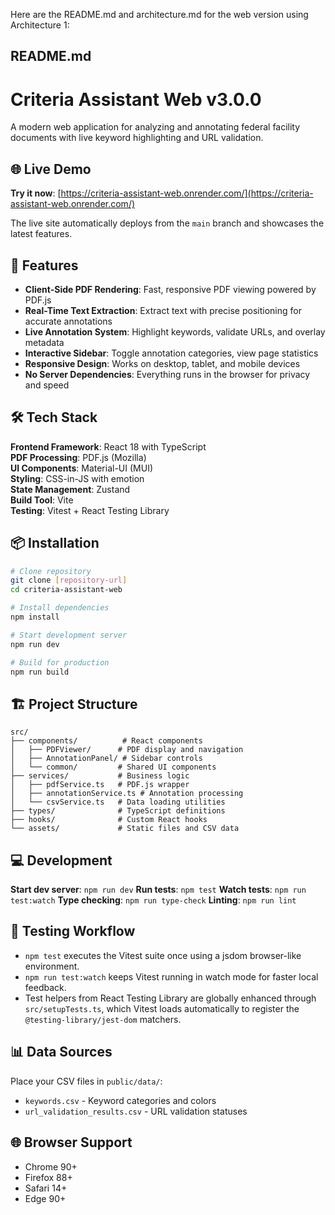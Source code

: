 Here are the README.md and architecture.md for the web version using Architecture 1:

## README.md

# Criteria Assistant Web v3.0.0

A modern web application for analyzing and annotating federal facility documents with live keyword highlighting and URL validation.

## 🌐 Live Demo

**Try it now**: [https://criteria-assistant-web.onrender.com/](https://criteria-assistant-web.onrender.com/)

The live site automatically deploys from the `main` branch and showcases the latest features.

## 🚀 Features

- **Client-Side PDF Rendering**: Fast, responsive PDF viewing powered by PDF.js
- **Real-Time Text Extraction**: Extract text with precise positioning for accurate annotations  
- **Live Annotation System**: Highlight keywords, validate URLs, and overlay metadata
- **Interactive Sidebar**: Toggle annotation categories, view page statistics
- **Responsive Design**: Works on desktop, tablet, and mobile devices
- **No Server Dependencies**: Everything runs in the browser for privacy and speed

## 🛠️ Tech Stack

**Frontend Framework**: React 18 with TypeScript  
**PDF Processing**: PDF.js (Mozilla)  
**UI Components**: Material-UI (MUI)  
**Styling**: CSS-in-JS with emotion  
**State Management**: Zustand  
**Build Tool**: Vite  
**Testing**: Vitest + React Testing Library  

## 📦 Installation

```bash
# Clone repository
git clone [repository-url]
cd criteria-assistant-web

# Install dependencies  
npm install

# Start development server
npm run dev

# Build for production
npm run build
```

## 🏗️ Project Structure

```
src/
├── components/          # React components
│   ├── PDFViewer/      # PDF display and navigation
│   ├── AnnotationPanel/ # Sidebar controls
│   └── common/         # Shared UI components
├── services/           # Business logic
│   ├── pdfService.ts   # PDF.js wrapper
│   ├── annotationService.ts # Annotation processing
│   └── csvService.ts   # Data loading utilities
├── types/              # TypeScript definitions
├── hooks/              # Custom React hooks
└── assets/             # Static files and CSV data
```

## 💻 Development

**Start dev server**: `npm run dev`
**Run tests**: `npm test`
**Watch tests**: `npm run test:watch`
**Type checking**: `npm run type-check`
**Linting**: `npm run lint`

## 🧪 Testing Workflow

- `npm test` executes the Vitest suite once using a jsdom browser-like environment.
- `npm run test:watch` keeps Vitest running in watch mode for faster local feedback.
- Test helpers from React Testing Library are globally enhanced through `src/setupTests.ts`, which Vitest loads automatically to register the `@testing-library/jest-dom` matchers.

## 📊 Data Sources

Place your CSV files in `public/data/`:
- `keywords.csv` - Keyword categories and colors
- `url_validation_results.csv` - URL validation statuses

## 🌐 Browser Support

- Chrome 90+
- Firefox 88+ 
- Safari 14+
- Edge 90+
